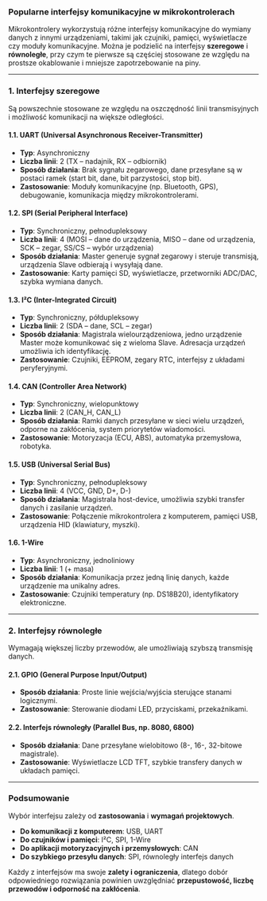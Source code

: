### **Popularne interfejsy komunikacyjne w mikrokontrolerach**  

Mikrokontrolery wykorzystują różne interfejsy komunikacyjne do wymiany danych z innymi urządzeniami, takimi jak czujniki, pamięci, wyświetlacze czy moduły komunikacyjne. Można je podzielić na interfejsy **szeregowe** i **równoległe**, przy czym te pierwsze są częściej stosowane ze względu na prostsze okablowanie i mniejsze zapotrzebowanie na piny.  

---

### **1. Interfejsy szeregowe**  
Są powszechnie stosowane ze względu na oszczędność linii transmisyjnych i możliwość komunikacji na większe odległości.  

#### **1.1. UART (Universal Asynchronous Receiver-Transmitter)**  
- **Typ**: Asynchroniczny  
- **Liczba linii**: 2 (TX – nadajnik, RX – odbiornik)  
- **Sposób działania**: Brak sygnału zegarowego, dane przesyłane są w postaci ramek (start bit, dane, bit parzystości, stop bit).  
- **Zastosowanie**: Moduły komunikacyjne (np. Bluetooth, GPS), debugowanie, komunikacja między mikrokontrolerami.  

#### **1.2. SPI (Serial Peripheral Interface)**  
- **Typ**: Synchroniczny, pełnodupleksowy  
- **Liczba linii**: 4 (MOSI – dane do urządzenia, MISO – dane od urządzenia, SCK – zegar, SS/CS – wybór urządzenia)  
- **Sposób działania**: Master generuje sygnał zegarowy i steruje transmisją, urządzenia Slave odbierają i wysyłają dane.  
- **Zastosowanie**: Karty pamięci SD, wyświetlacze, przetworniki ADC/DAC, szybka wymiana danych.  

#### **1.3. I²C (Inter-Integrated Circuit)**  
- **Typ**: Synchroniczny, półdupleksowy  
- **Liczba linii**: 2 (SDA – dane, SCL – zegar)  
- **Sposób działania**: Magistrala wielourządzeniowa, jedno urządzenie Master może komunikować się z wieloma Slave. Adresacja urządzeń umożliwia ich identyfikację.  
- **Zastosowanie**: Czujniki, EEPROM, zegary RTC, interfejsy z układami peryferyjnymi.  

#### **1.4. CAN (Controller Area Network)**  
- **Typ**: Synchroniczny, wielopunktowy  
- **Liczba linii**: 2 (CAN_H, CAN_L)  
- **Sposób działania**: Ramki danych przesyłane w sieci wielu urządzeń, odporne na zakłócenia, system priorytetów wiadomości.  
- **Zastosowanie**: Motoryzacja (ECU, ABS), automatyka przemysłowa, robotyka.  

#### **1.5. USB (Universal Serial Bus)**  
- **Typ**: Synchroniczny, pełnodupleksowy  
- **Liczba linii**: 4 (VCC, GND, D+, D-)  
- **Sposób działania**: Magistrala host-device, umożliwia szybki transfer danych i zasilanie urządzeń.  
- **Zastosowanie**: Połączenie mikrokontrolera z komputerem, pamięci USB, urządzenia HID (klawiatury, myszki).  

#### **1.6. 1-Wire**  
- **Typ**: Asynchroniczny, jednoliniowy  
- **Liczba linii**: 1 (+ masa)  
- **Sposób działania**: Komunikacja przez jedną linię danych, każde urządzenie ma unikalny adres.  
- **Zastosowanie**: Czujniki temperatury (np. DS18B20), identyfikatory elektroniczne.  

---

### **2. Interfejsy równoległe**  
Wymagają większej liczby przewodów, ale umożliwiają szybszą transmisję danych.  

#### **2.1. GPIO (General Purpose Input/Output)**  
- **Sposób działania**: Proste linie wejścia/wyjścia sterujące stanami logicznymi.  
- **Zastosowanie**: Sterowanie diodami LED, przyciskami, przekaźnikami.  

#### **2.2. Interfejs równoległy (Parallel Bus, np. 8080, 6800)**  
- **Sposób działania**: Dane przesyłane wielobitowo (8-, 16-, 32-bitowe magistrale).  
- **Zastosowanie**: Wyświetlacze LCD TFT, szybkie transfery danych w układach pamięci.  

---

### **Podsumowanie**  
Wybór interfejsu zależy od **zastosowania** i **wymagań projektowych**.  
- **Do komunikacji z komputerem**: USB, UART  
- **Do czujników i pamięci**: I²C, SPI, 1-Wire  
- **Do aplikacji motoryzacyjnych i przemysłowych**: CAN  
- **Do szybkiego przesyłu danych**: SPI, równoległy interfejs danych  

Każdy z interfejsów ma swoje **zalety i ograniczenia**, dlatego dobór odpowiedniego rozwiązania powinien uwzględniać **przepustowość, liczbę przewodów i odporność na zakłócenia**.